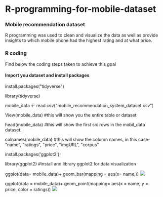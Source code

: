 # R-programming-for-mobile-dataset
### Mobile recommendation dataset
R programming was used to clean and visualize the data as well as provide insights to which mobile phone had the highest rating and at what price.
### R coding
Find below the coding steps taken to achieve this goal
#### Import you dataset and install packages
install.packages("tidyverse")

library(tidyverse)

mobile_data <- read.csv("mobile_recommendation_system_dataset.csv")

View(mobile_data)  #this will show you the entire table or dataset

head(mobile_data) #this will show the first six rows in the mobil_data dataset.

colnames(mobile_data) #this will show the column names, in this case- "name", "ratings", "price", "imgURL", "corpus"

install.packages('ggplot2');

library(ggplot2) #install and library ggplot2 for data visualization

ggplot(data= mobile_data)+
  geom_bar(mapping = aes(x= name,))
  ![](https://d8d5cb16b1424301bc47dc29ecfc6212.app.posit.cloud/file_show?path=%2Fcloud%2Fproject%2FRplot1.png)

ggplot(data = mobile_data)+ 
  geom_point(mapping= aes(x = name, y = price, color = ratings)) 
  ![](https://d8d5cb16b1424301bc47dc29ecfc6212.app.posit.cloud/file_show?path=%2Fcloud%2Fproject%2FRplot2.png)
  
